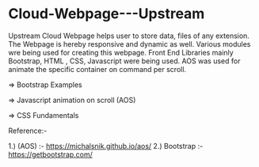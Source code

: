 # Cloud-Webpage---Upstream

Upstream Cloud Webpage helps user to store data, files of any extension. The Webpage is hereby responsive and dynamic as well. Various modules wre being used for creating this webpage. Front End Libraries mainly Bootstrap, HTML , CSS, Javascript were being used. AOS was used for animate the specific container on command per scroll.

=> Bootstrap Examples

=> Javascript animation on scroll (AOS)

=> CSS Fundamentals

Reference:- 

1.) (AOS) :- https://michalsnik.github.io/aos/ 
2.) Bootstrap :- https://getbootstrap.com/
